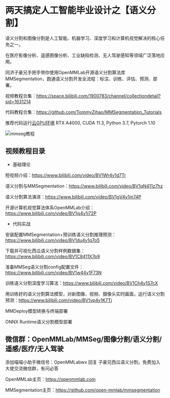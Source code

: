 # 两天搞定人工智能毕业设计之【语义分割】

语义分割和图像分割是人工智能、机器学习、深度学习和计算机视觉解决的核心任务之一。

在医疗影像分析、遥感图像分析、工业缺陷检测、无人驾驶感知等领域广泛落地应用。

同济子豪兄手把手带你使用OpenMMLab开源语义分割算法库MMSegmentation，跑通语义分割开发全流程：标注、训练、评估、预测、部署。

视频教程合集：https://space.bilibili.com/1900783/channel/collectiondetail?sid=1631214

代码教程合集：https://github.com/TommyZihao/MMSegmentation_Tutorials

推荐代码运行[云GPU环境](https://featurize.cn?s=d7ce99f842414bfcaea5662a97581bd1) RTX A4000, CUDA 11.3, Python 3.7, Pytorch 1.10 

![mmseg教程](https://zihao-openmmlab.obs.cn-east-3.myhuaweicloud.com/20230130-mmseg/dataset/watermelon/meta/mmseg_outline.jpg)

## 视频教程目录

- 基础理论

短视频介绍：https://www.bilibili.com/video/BV1Wr4y1d7Tr

语义分割与MMSegmentation：https://www.bilibili.com/video/BV1qN411z7hz

语义分割算法演进：https://www.bilibili.com/video/BV1gV4y1m74P

开源计算机视觉算法体系OpenMMLab介绍：https://www.bilibili.com/video/BV1js4y1i72P

- 代码实战

安装配置MMSegmentation+预训练语义分割推理预测：https://www.bilibili.com/video/BV1du4y1q7o5

下载并可视化西瓜语义分割样例数据集：https://www.bilibili.com/video/BV1C8411X7p9

准备MMSeg语义分割config配置文件：https://www.bilibili.com/video/BV1w44y1F73N

训练语义分割深度学习算法：https://www.bilibili.com/video/BV1Ch4y1S7cX

用训练好的语义分割算法模型，对新图像、视频、摄像头实时画面，运行语义分割预测：https://www.bilibili.com/video/BV1vp4y1K7Tj

MMDeploy模型转换与终端部署

ONNX Runtime语义分割模型部署

## 微信群：OpenMMLab/MMSeg/图像分割/语义分割/遥感/医疗/无人驾驶

添加喵喵小助手微信号：OpenMMLabwx 回复 子豪兄西瓜语义分割，免费加入大佬交流微信群，有问必答

OpenMMLab主页：https://openmmlab.com

MMSegmentation主页：https://github.com/open-mmlab/mmsegmentation


